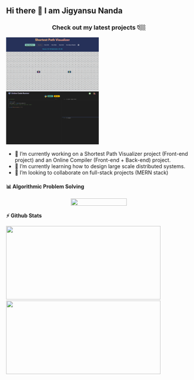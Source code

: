 ## Hi there 👋 I am Jigyansu Nanda

<h3 align="center">
Check out my latest projects 👇🏼
</h3>

<!-- <p float="left">
[<P>
<img height="40%" width="50%" src="https://github.com/jigyansunanda/jigyansunanda/blob/main/media/SPF.png" alt="Shortest Path Visulaizer">
</p>](https://jigyansunanda.github.io/Shortest-Path-Visualizer/)
[<p>
<img height="40%" width="50%" src="https://github.com/jigyansunanda/jigyansunanda/blob/main/media/OCR.png" alt="Online Code Runner">
</p>](https://github.com/jigyansunanda/Online-Code-Runner)
</p> -->

<img float="left" height="40%" width="50%" src="https://github.com/jigyansunanda/jigyansunanda/blob/main/media/SPF.png" alt="Shortest Path Visulaizer"/>
<img height="40%" width="50%" src="https://github.com/jigyansunanda/jigyansunanda/blob/main/media/OCR.png" alt="Online Code Runner"/>

-   🔭 I’m currently working on a Shortest Path Visualizer project (Front-end project) and an Online Compiler (Front-end + Back-end) project.
-   🌱 I’m currently learning how to design large scale distributed systems.
-   👯 I’m looking to collaborate on full-stack projects (MERN stack)

<!--

Here are some ideas to get you started:

- 🔭 I’m currently working on ...
- 🌱 I’m currently learning ...
- 👯 I’m looking to collaborate on ...
- 🤔 I’m looking for help with ...
- 💬 Ask me about ...
- 📫 How to reach me: ...
- 😄 Pronouns: ...
- ⚡ Fun fact: ...
-->

#### 📊 Algorithmic Problem Solving

<p align="center">
<img height="30%" width="55%" src="https://leetcard.jacoblin.cool/jigyansunanda?theme=dark&font=Karma&ext=contest"/>
</p>

<b>⚡ Github Stats</b>

<p float="left">
<img height="200em" width="420em" src="https://github-readme-stats.vercel.app/api?username=jigyansunanda&theme=gotham&show_icons=true&hide_border=true&&count_private=true&include_all_commits=true" /> 
<img height="200em" width="420em" src="https://github-readme-stats.vercel.app/api/top-langs/?username=jigyansunanda&theme=gotham&show_icons=true&hide_border=true&layout=compact&langs_count=8"/>
</p>
